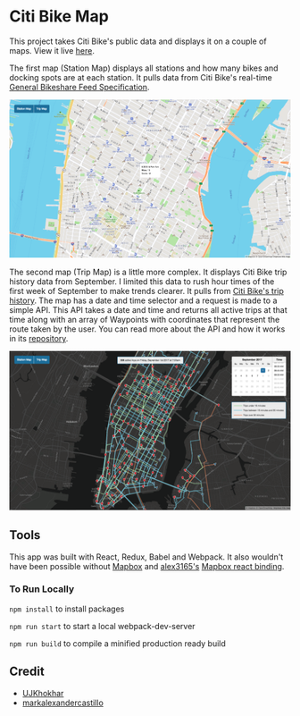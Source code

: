 # Citi Bike Map
This project takes Citi Bike's public data and displays it on a couple of maps. View it live [here](https://ujkhokhar.github.io/citibike-map/#/).

The first map (Station Map) displays all stations and how many bikes and docking spots are at each station. It pulls data from Citi Bike's real-time [General Bikeshare Feed Specification](http://gbfs.citibikenyc.com/gbfs/gbfs.json).

![Station Map](https://github.com/UJKhokhar/citibike-map/blob/master/readme-images/station-map.png)

The second map (Trip Map) is a little more complex. It displays Citi Bike trip history data from September. I limited this data to rush hour times of the first week of September to make trends clearer. It pulls from [Citi Bike's trip history](https://s3.amazonaws.com/tripdata/index.html). The map has a date and time selector and a request is made to a simple API. This API takes a date and time and returns all active trips at that time along with an array of Waypoints with coordinates that represent the route taken by the user. You can read more about the API and how it works in its [repository](https://github.com/UJKhokhar/citibike-map-api).

![Trip Map](https://github.com/UJKhokhar/citibike-map/blob/master/readme-images/trip-map.png)

## Tools
This app was built with React, Redux, Babel and Webpack. It also wouldn't have been possible without [Mapbox](https://www.mapbox.com/) and [alex3165's](https://github.com/alex3165)  [Mapbox react binding](https://github.com/alex3165/react-mapbox-gl).

### To Run Locally
`npm install` to install packages

`npm run start` to start a local webpack-dev-server

`npm run build` to compile a minified production ready build

## Credit
* [UJKhokhar](https://github.com/UJKhokhar/)
* [markalexandercastillo](https://github.com/markalexandercastillo)
